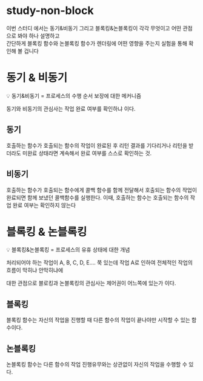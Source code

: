 # study-non-block
이번 스터디 에서는 동기&비동기 그리고 블록킹&논블록킹이 각각 무엇이고 어떤 관점으로 봐야 하나 설명하고  
간단하게  블록킹 함수와 논블록킹 함수가 렌더링에 어떤 영향을 주는지 실험을 통해 확인해 볼 겁니다

# 동기 & 비동기

<aside>
💡 동기&비동기 = 프로세스의 수행 순서 보장에 대한 메커니즘
</aside>

동기와 비동기의 관심사는 작업 완료 여부를 확인하냐 이다.

## 동기

호출하는 함수가 호출되는 함수의 작업이 완료된 후 리턴 결과를 기다리거나 리턴을 받더라도 미완료 상태라면 계속해서 완료 여부를 스스로 확인하는 것.

## 비동기

호출하는 함수가 호출되는 함수에게 콜백 함수를 함께 전달해서 호출되는 함수의 작업이 완료되면 함께 보냈던 콜백함수를 실행한다. 이때, 호출하는 함수는 호출되는 함수의 작업 완료 여부는 확인하지 않는다

# 블록킹 & 논블록킹

<aside>
💡 블록킹&논블록킹 = 프로세스의 유휴 상태에 대한 개념

</aside>

처리되어야 하는 작업이 A, B, C, D, E…. 쭉 있는데 작업 A로 인하여 전체적인 작업의 흐름이 막히냐 안막히냐에

대한 관점으로 블로킹과 논블록킹의 관심사는 제어권이 어느쪽에 있는가 이다.

## 블록킹

블록킹 함수는 자신의 작업을 진행할 때 다른 함수의 작업이 끝나야만 시작할 수 있는 함수이다.

## 논블록킹

논블록킹 함수는 다른 함수의 작업 진행유무와는 상관없이 자신의 작업을 수행할 수 있다.
